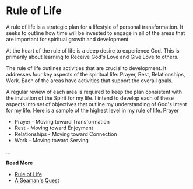 # Rule of Life

A rule of life is a strategic plan for a lifestyle of personal transformation. It seeks to outline
how time will be invested to engage in all of the areas that are important for spiritual growth and
development.

At the heart of the rule of life is a deep desire to experience God. This is primarily about
learning to Receive God's Love and Give Love to others.

The rule of life outlines activities that are crucial to development. It addresses four key aspects
of the spiritual life: Prayer, Rest, Relationships, Work. Each of the areas have activities that
support the overall goals.

A regular review of each area is required to keep the plan consistent with the invitation of the
Spirit for my life. I intend to develop each of these aspects into set of objectives that outline
my understanding of God's intent for my life. Here is a sample of the highest level in my rule of
life. Prayer

* Prayer - Moving toward Transformation
* Rest - Moving toward Enjoyment
* Relationships - Moving toward Connection
* Work - Moving toward Serving


...

**Read More**

* [Rule of Life](https://seamansguide.com/quest/RuleOfLife.md)
* [A Seaman's Quest](https://seamansguide.com/quest)

